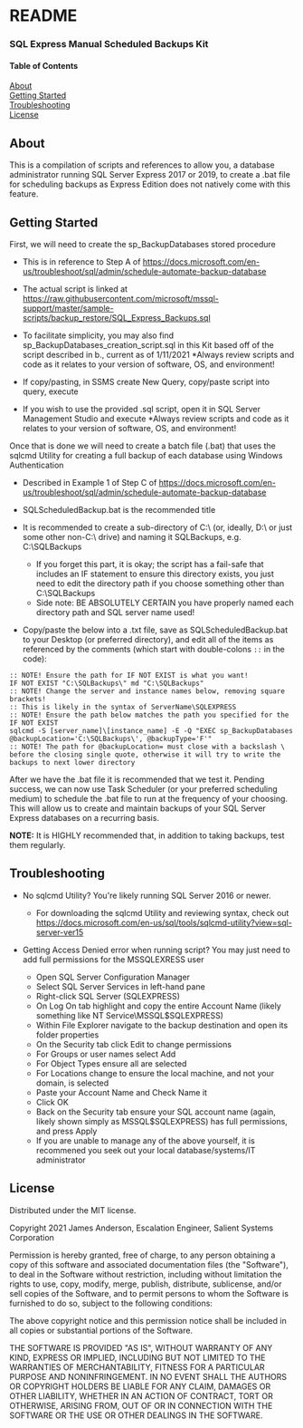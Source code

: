 # README
### SQL Express Manual Scheduled Backups Kit

#### Table of Contents

[About](#about)  
[Getting Started](#getting-started)  
[Troubleshooting](#troubleshooting)  
[License](#license)  

## About

This is a compilation of scripts and references to allow you, a database administrator running SQL Server Express 2017 or 2019, to create a .bat file for scheduling backups as Express Edition does not natively come with this feature.

## Getting Started

First, we will need to create the sp_BackupDatabases stored procedure

* This is in reference to Step A of https://docs.microsoft.com/en-us/troubleshoot/sql/admin/schedule-automate-backup-database
	
* The actual script is linked at https://raw.githubusercontent.com/microsoft/mssql-support/master/sample-scripts/backup_restore/SQL_Express_Backups.sql
	
* To facilitate simplicity, you may also find sp_BackupDatabases_creation_script.sql in this Kit based off of the script described in b., current as of 1/11/2021
  *Always review scripts and code as it relates to your version of software, OS, and environment!
	
* If copy/pasting, in SSMS create New Query, copy/paste script into query, execute
	
* If you wish to use the provided .sql script, open it in SQL Server Management Studio and execute
  *Always review scripts and code as it relates to your version of software, OS, and environment!

Once that is done we will need to create a batch file (.bat) that uses the sqlcmd Utility for creating a full backup of each database using Windows Authentication
	
* Described in Example 1 of Step C of https://docs.microsoft.com/en-us/troubleshoot/sql/admin/schedule-automate-backup-database
	
* SQLScheduledBackup.bat is the recommended title
	
* It is recommended to create a sub-directory of C:\ (or, ideally, D:\ or just some other non-C:\ drive) and naming it SQLBackups, e.g. C:\SQLBackups
  * If you forget this part, it is okay; the script has a fail-safe that includes an IF statement to ensure this directory exists, you just need to edit the directory path if you choose something other than C:\SQLBackups
  * Side note: BE ABSOLUTELY CERTAIN you have properly named each directory path and SQL server name used!
	
* Copy/paste the below into a .txt file, save as SQLScheduledBackup.bat to your Desktop (or preferred directory), and edit all of the items as referenced by the comments (which start with double-colons `::` in the code):

~~~~
:: NOTE! Ensure the path for IF NOT EXIST is what you want!        
IF NOT EXIST "C:\SQLBackups\" md "C:\SQLBackups"        
:: NOTE! Change the server and instance names below, removing square brackets!        
:: This is likely in the syntax of ServerName\SQLEXPRESS        
:: NOTE! Ensure the path below matches the path you specified for the IF NOT EXIST        
sqlcmd -S [server_name]\[instance_name] -E -Q "EXEC sp_BackupDatabases @backupLocation='C:\SQLBackups\', @backupType='F'"        
:: NOTE! The path for @backupLocation= must close with a backslash \ before the closing single quote, otherwise it will try to write the backups to next lower directory
~~~~
	
After we have the .bat file it is recommended that we test it. Pending success, we can now use Task Scheduler (or your preferred scheduling medium) to schedule the .bat file to run at the frequency of your choosing. This will allow us to create and maintain backups of your SQL Server Express databases on a recurring basis.

**NOTE:** It is HIGHLY recommended that, in addition to taking backups, test them regularly.

## Troubleshooting

* No sqlcmd Utility? You're likely running SQL Server 2016 or newer. 
  * For downloading the sqlcmd Utility and reviewing syntax, check out https://docs.microsoft.com/en-us/sql/tools/sqlcmd-utility?view=sql-server-ver15
		
* Getting Access Denied error when running script? You may just need to add full permissions for the MSSQLEXRESS user
  * Open SQL Server Configuration Manager
  * Select SQL Server Services in left-hand pane
  * Right-click SQL Server (SQLEXPRESS)
  * On Log On tab highlight and copy the entire Account Name (likely something like NT Service\MSSQL$SQLEXPRESS)
  * Within File Explorer navigate to the backup destination and open its folder properties
  * On the Security tab click Edit to change permissions
  * For Groups or user names select Add
  * For Object Types ensure all are selected
  * For Locations change to ensure the local machine, and not your domain, is selected
  * Paste your Account Name and Check Name it
  * Click OK
  * Back on the Security tab ensure your SQL account name (again, likely shown simply as MSSQL$SQLEXPRESS) has full permissions, and press Apply
  * If you are unable to manage any of the above yourself, it is recommened you seek out your local database/systems/IT administrator
		
## License

Distributed under the MIT license.

Copyright 2021 James Anderson, Escalation Engineer, Salient Systems Corporation

Permission is hereby granted, free of charge, to any person obtaining a copy of this software and associated documentation files (the "Software"), to deal in the Software without restriction, including without limitation the rights to use, copy, modify, merge, publish, distribute, sublicense, and/or sell copies of the Software, and to permit persons to whom the Software is furnished to do so, subject to the following conditions:

The above copyright notice and this permission notice shall be included in all copies or substantial portions of the Software.

THE SOFTWARE IS PROVIDED "AS IS", WITHOUT WARRANTY OF ANY KIND, EXPRESS OR IMPLIED, INCLUDING BUT NOT LIMITED TO THE WARRANTIES OF MERCHANTABILITY, FITNESS FOR A PARTICULAR PURPOSE AND NONINFRINGEMENT. IN NO EVENT SHALL THE AUTHORS OR COPYRIGHT HOLDERS BE LIABLE FOR ANY CLAIM, DAMAGES OR OTHER LIABILITY, WHETHER IN AN ACTION OF CONTRACT, TORT OR OTHERWISE, ARISING FROM, OUT OF OR IN CONNECTION WITH THE SOFTWARE OR THE USE OR OTHER DEALINGS IN THE SOFTWARE.
